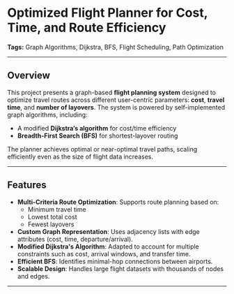 # Optimized Flight Planner for Cost, Time, and Route Efficiency

**Tags:** Graph Algorithms, Dijkstra, BFS, Flight Scheduling, Path Optimization

---

## Overview

This project presents a graph-based **flight planning system** designed to optimize travel routes across different user-centric parameters: **cost**, **travel time**, and **number of layovers**. The system is powered by self-implemented graph algorithms, including:

- A modified **Dijkstra’s algorithm** for cost/time efficiency
- **Breadth-First Search (BFS)** for shortest-layover routing

The planner achieves optimal or near-optimal travel paths, scaling efficiently even as the size of flight data increases.

---

## Features

- **Multi-Criteria Route Optimization**: Supports route planning based on:
  - Minimum travel time
  - Lowest total cost
  - Fewest layovers
- **Custom Graph Representation**: Uses adjacency lists with edge attributes (cost, time, departure/arrival).
- **Modified Dijkstra's Algorithm**: Adapted to account for multiple constraints such as cost, arrival windows, and transfer time.
- **Efficient BFS**: Identifies minimal-hop connections between airports.
- **Scalable Design**: Handles large flight datasets with thousands of nodes and edges.

---

